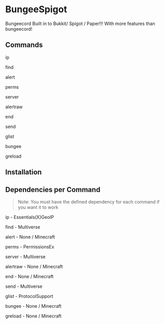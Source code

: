 # BungeeSpigot
Bungeecord Built in to Bukkit/ Spigot / Paper!!! With more features than bungeecord!

## Commands

ip

find

alert

perms

server

alertraw

end

send

glist

bungee

greload

## Installation

## Dependencies per Command

> Note: You must have the defined dependency for each command if you want it to work

ip - Essentials(X)GeoIP

find - Multiverse

alert - None / Minecraft

perms - PermissionsEx

server - Multiverse

alertraw - None / Minecraft

end - None / Minecraft

send - Multiverse

glist - ProtocolSupport

bungee - None / Minecraft

greload - None / Minecraft
